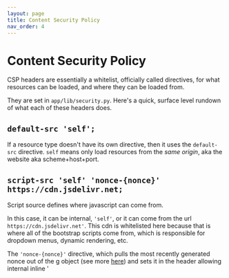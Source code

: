 ```yaml
---
layout: page
title: Content Security Policy
nav_order: 4
---
```


# Content Security Policy

CSP headers are essentially a whitelist, officially called directives, for what resources can be loaded, and where they can be loaded from.

They are set in `app/lib/security.py`. Here's a quick, surface level rundown of what each of these headers does.

## `default-src 'self'; `

If a resource type doesn't have its own directive, then it uses the `default-src` directive. `self` means only load resources from the _same origin_, aka the website aka scheme+host+port.


## `script-src 'self' 'nonce-{nonce}' https://cdn.jsdelivr.net; `

Script source defines where javascript can come from.

In this case, it can be internal, `'self'`, or it can come from the url `https://cdn.jsdelivr.net'`. This cdn is whitelisted here because that is where all of the bootstrap scripts come from, which is responsible for dropdown menus, dynamic rendering, etc.

The `'nonce-{nonce}'` directive, which pulls the most recently generated nonce out of the g object (see more [here](#)) and sets it in the header allowing internal inline '<script>' blocks to run.


## `style-src 'self' 'unsafe-inline' https://cdn.jsdelivr.net; `

CSS files have to be local, `'self'`, or from the jsdelivr cdn.

`'unsafe-inline'` allows inline styling and `style=""` attributes in HTML tags.


## `img-src 'self' data:; `

Images have to be local or a data URI. 


## `connect-src 'self'; `

This dictates what endpoints a script-initiated request can connect to. So since it only includes `self`, then calling an external API like `fetch('https://fake.api.com/user_list')` would fail. But calling an internal one like `fetch('/api/profile/<id>')` would work.


## `frame-ancestors 'none';`

This prevents any page from this site from being embedded.
